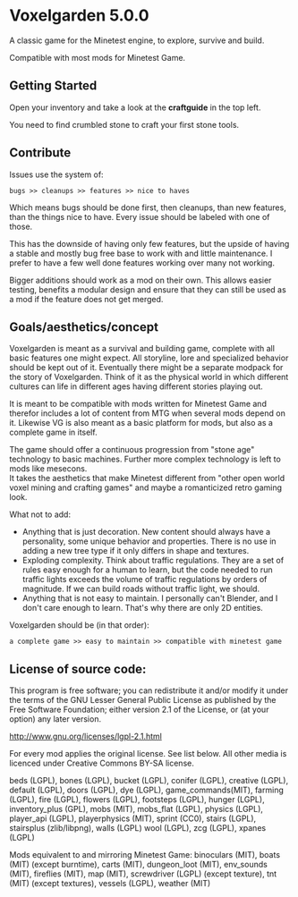 Voxelgarden 5.0.0
==================

A classic game for the Minetest engine, to explore, survive and build.

Compatible with most mods for Minetest Game.


Getting Started
---------------

Open your inventory and take a look at the **craftguide** in the top left.

You need to find crumbled stone to craft your first stone tools.


Contribute
----------

Issues use the system of:

    bugs >> cleanups >> features >> nice to haves

Which means bugs should be done first, then cleanups, than new features, than the things nice to have. Every issue should be labeled with one of those.

This has the downside of having only few features, but the upside of having a stable and mostly bug free base to work with and little maintenance. I prefer to have a few well done features working over many not working.

Bigger additions should work as a mod on their own. This allows easier testing, benefits a modular design and ensure that they can still be used as a mod if the feature does not get merged.


Goals/aesthetics/concept
------------------------

Voxelgarden is meant as a survival and building game, complete with all basic features one might expect. All storyline, lore and specialized behavior should be kept out of it. Eventually there might be a separate modpack for the story of Voxelgarden. Think of it as the physical world in which different cultures can life in different ages having different stories playing out.

It is meant to be compatible with mods written for Minetest Game and therefor includes a lot of content from MTG when several mods depend on it. Likewise VG is also meant as a basic platform for mods, but also as a complete game in itself.

The game should offer a continuous progression from "stone age" technology to basic machines. Further more complex technology is left to mods like mesecons.  
It takes the aesthetics that make Minetest different from "other open world voxel mining and crafting games" and maybe a romanticized retro gaming look.

What not to add:

* Anything that is just decoration. New content should always have a personality, some unique behavior and properties. There is no use in adding a new tree type if it only differs in shape and textures.
* Exploding complexity. Think about traffic regulations. They are a set of rules easy enough for a human to learn, but the code needed to run traffic lights exceeds the volume of traffic regulations by orders of magnitude. If we can build roads without traffic light, we should.
* Anything that is not easy to maintain. I personally can't Blender, and I don't care enough to learn. That's why there are only 2D entities.

Voxelgarden should be (in that order):

    a complete game >> easy to maintain >> compatible with minetest game


License of source code:
-----------------------

This program is free software; you can redistribute it and/or modify
it under the terms of the GNU Lesser General Public License as published by
the Free Software Foundation; either version 2.1 of the License, or
(at your option) any later version.

http://www.gnu.org/licenses/lgpl-2.1.html

For every mod applies the original license. See list below.
All other media is licenced under Creative Commons BY-SA license.

beds (LGPL), bones (LGPL), bucket (LGPL), conifer (LGPL), creative (LGPL), default (LGPL), doors (LGPL), dye (LGPL), game_commands(MIT), farming (LGPL), fire (LGPL), flowers (LGPL), footsteps (LGPL), hunger (LGPL), inventory\_plus (GPL), mobs (MIT), mobs\_flat (LGPL), physics (LGPL), player_api (LGPL), playerphysics (MIT), sprint (CC0), stairs (LGPL), stairsplus (zlib/libpng), walls (LGPL) wool (LGPL), zcg (LGPL), xpanes (LGPL)

Mods equivalent to and mirroring Minetest Game:
binoculars (MIT), boats (MIT) (except burntime), carts (MIT), dungeon_loot (MIT), env_sounds (MIT), fireflies (MIT), map (MIT), screwdriver (LGPL) (except texture), tnt (MIT) (except textures), vessels (LGPL), weather (MIT)
